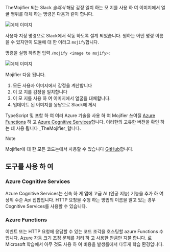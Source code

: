 TheMojifier 되는 Slack _슬래시_ 해당 감정 일치 하는 모 지를 사용 하 여 이미지에서 얼굴 행위를 대체 하는 명령은 다음과 같이 합니다.

![예제 이미지](/media-drafts/example-mojify-image.png)

사용자 지정 명령으로 Slack에서 작동 하도록 설계 되었습니다. 원하는 어떤 명령 이름을 수 있지만이 모듈에 대 한 이라고 `mojify`합니다.

명령을 실행 하려면 입력 `/mojify <image to mojify>`:

![예제 이미지](/media-drafts/9.slack-type-mojify.png)

Mojifier 다음 됩니다.

  1.  모든 사용자 이미지에서 감정을 계산합니다
  2.  이 모 지를 감정을 일치합니다
  3.  이 모 지를 사용 하 여 이미지에서 얼굴을 대체합니다.
  4.  업데이트 된 이미지를 응답으로 Slack에 게시

TypeScript 및 포함 하 여 여러 Azure 기술을 사용 하 여 Mojifier 쓰여질 [Azure Functions](https://azure.microsoft.com/services/functions/) 하 고 [Azure Cognitive Services](https://azure.microsoft.com/services/cognitive-services/)합니다. 이러한의 고유한 버전을 확인 하는 데 사용 됩니다 _TheMojifier_합니다. 

> [!NOTE] 
> Mojifier에 대 한 모든 코드는에서 사용할 수 있습니다 [GitHub](https://github.com/microsoftdocs/mslearn-the-mojifier)합니다.

## <a name="tools-youll-use"></a>도구를 사용 하 여

### <a name="azure-cognitive-services"></a>Azure Cognitive Services

Azure Cognitive Services는 신속 하 게 앱에 고급 AI (인공 지능) 기능을 추가 하 여 상위 수준 Api 집합입니다. HTTP 요청을 수행 하는 방법의 이름을 알고 있는 경우 Cognitive Services를 사용할 수 있습니다.

### <a name="azure-functions"></a>Azure Functions

이벤트 또는 HTTP 요청에 응답할 수 있는 코드 조각을 호스팅할 azure Functions 수입니다. Azure 자동 크기 조정 문제를 처리 하 고 사용한 만큼만 지불 합니다. 로 Microsoft 학습에서 아무 것도 사용 하 여 비용을 발생를에서 다루게 학습 환경입니다.

